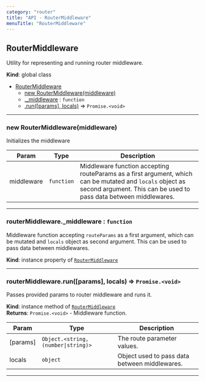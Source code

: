 ```yaml
---
category: "router"
title: "API - RouterMiddleware"
menuTitle: "RouterMiddleware"
---
```


## RouterMiddleware&nbsp;<a name="RouterMiddleware" href="https://github.com/seznam/ima/blob/v17.11.3/packages/core/src/router/RouterMiddleware.js#L6" target="_blank"><span class="icon"><i class="fas fa-external-link-alt fa-xs"></i></span></a>
Utility for representing and running router middleware.

**Kind**: global class  

* [RouterMiddleware](#RouterMiddleware)
    * [new RouterMiddleware(middleware)](#new_RouterMiddleware_new)
    * [._middleware](#RouterMiddleware+_middleware) : <code>function</code>
    * [.run([params], locals)](#RouterMiddleware+run) ⇒ <code>Promise.&lt;void&gt;</code>


* * *

### new RouterMiddleware(middleware)&nbsp;<a name="new_RouterMiddleware_new"></a>
Initializes the middleware


| Param | Type | Description |
| --- | --- | --- |
| middleware | <code>function</code> | Middleware        function accepting routeParams as a first argument, which can be mutated        and <code>locals</code> object as second argument. This can be used to pass data        between middlewares. |


* * *

### routerMiddleware.\_middleware : <code>function</code>&nbsp;<a name="RouterMiddleware+_middleware" href="https://github.com/seznam/ima/blob/v17.11.3/packages/core/src/router/RouterMiddleware.js#L29" target="_blank"><span class="icon"><i class="fas fa-external-link-alt fa-xs"></i></span></a>
Middleware function accepting <code>routeParams</code> as a first argument, which can be
mutated and <code>locals</code> object as second argument. This can be used to pass data
between middlewares.

**Kind**: instance property of [<code>RouterMiddleware</code>](#RouterMiddleware)  

* * *

### routerMiddleware.run([params], locals) ⇒ <code>Promise.&lt;void&gt;</code>&nbsp;<a name="RouterMiddleware+run" href="https://github.com/seznam/ima/blob/v17.11.3/packages/core/src/router/RouterMiddleware.js#L39" target="_blank"><span class="icon"><i class="fas fa-external-link-alt fa-xs"></i></span></a>
Passes provided params to router middleware and runs it.

**Kind**: instance method of [<code>RouterMiddleware</code>](#RouterMiddleware)  
**Returns**: <code>Promise.&lt;void&gt;</code> - Middleware function.  

| Param | Type | Description |
| --- | --- | --- |
| [params] | <code>Object.&lt;string, (number\|string)&gt;</code> | The route parameter values. |
| locals | <code>object</code> | Object used to pass data between middlewares. |


* * *

